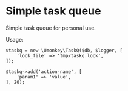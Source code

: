 # Simple task queue

Simple task queue for personal use.

Usage:

```
$taskq = new \Umonkey\TaskQ($db, $logger, [
    'lock_file' => 'tmp/taskq.lock',
]);

$taskq->add('action-name', [
    'param1' => 'value',
], 20);
```
